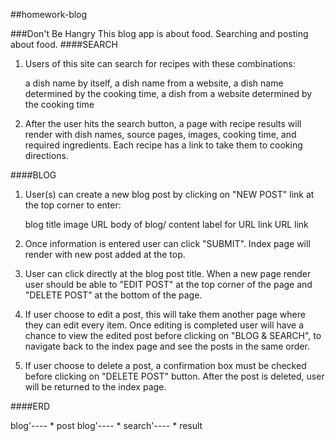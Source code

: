 ##homework-blog

###Don't Be Hangry
This blog app is about food. Searching and posting about food.
####SEARCH
1. Users of this site can search for recipes with these combinations:

	 a dish name by itself, 
	 a dish name from a website,
	 a dish name determined by the cooking time,
	 a dish from a website determined by the cooking time

2. After the user hits the search button, a page with recipe results will render with dish names, source pages, images, cooking time, and required ingredients. Each recipe has a link to take them to cooking directions.

####BLOG
1. User(s) can create a new blog post by clicking on "NEW POST" link at the top corner to enter:

	blog title
	image URL
	body of blog/ content
	label for URL link
	URL link

2. Once information is entered user can click "SUBMIT". Index page will render with new post added at the top.

3. User can click directly at the blog post title. When a new page render user should be able to "EDIT POST" at the top corner of the page and "DELETE POST" at the bottom of the page.

4. If user choose to edit a post, this will take them another page where they can edit every item. Once editing is completed user will have a chance to view the edited post before clicking on "BLOG & SEARCH", to navigate back to the index page and see the posts in the same order.

5. If user choose to delete a post, a confirmation box must be checked before clicking on "DELETE POST" button. After the post is deleted, user will be returned to the index page.

####ERD

blog'---- * post
blog'---- * search'---- * result